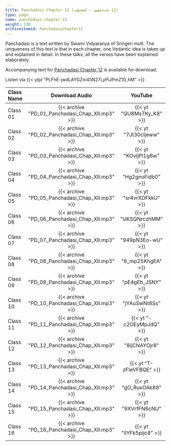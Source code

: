 ```yaml
---
title: Panchadasi Chapter 12 (பஞ்சதசீ – அத்யாயம் 12)
type: page
name: panchadasi-chapter-12
weight: 120
archiveitemid: PanchadasiChapter12
---
```


Panchadasi is a text written by Swami Vidyaranya of Sringeri mutt. The uniqueness of this text is that in each chapter, one Vedantic idea is taken up and explained in detail. In these talks, all the verses have been explained elaborately.

Accompanying text for [Panchadasi Chapter 12](https://archive.org/download/Panchadasi/Panchadasi_Chapter_11-15.pdf) is available for download.

Listen via {{< ytpl "PLFhE-jwdLAYGZni45N27LyPiJPmZ10_hM" >}}

Class Name | Download Audio | YouTube
:---|:---:|:---:
Class 01 | {{< archive "PD_01_Panchadasi_Chap_XII.mp3" >}} | {{< yt "QU8Ms7Ky_K8" >}} 
Class 02 | {{< archive "PD_02_Panchadasi_Chap_XII.mp3" >}} | {{< yt "7Jt30cIjeww" >}} 
Class 03 | {{< archive "PD_03_Panchadasi_Chap_XII.mp3" >}} | {{< yt "KOvljPI1g6w" >}} 
Class 04 | {{< archive "PD_04_Panchadasi_Chap_XII.mp3" >}} | {{< yt "Hg2gnoFidb0" >}} 
Class 05 | {{< archive "PD_05_Panchadasi_Chap_XII.mp3" >}} | {{< yt "sr4vrXDFkkU" >}} 
Class 06 | {{< archive "PD_06_Panchadasi_Chap_XII.mp3" >}} | {{< yt "UKSQNrczhMM" >}} 
Class 07 | {{< archive "PD_07_Panchadasi_Chap_XII.mp3" >}} | {{< yt "949pN3Eo-wU" >}} 
Class 08 | {{< archive "PD_08_Panchadasi_Chap_XII.mp3" >}} | {{< yt "6_mp25KhgEA" >}} 
Class 09 | {{< archive "PD_09_Panchadasi_Chap_XII.mp3" >}} | {{< yt "pE4gEh_JSNY" >}} 
Class 10 | {{< archive "PD_10_Panchadasi_Chap_XII.mp3" >}} | {{< yt "jYAuSwNt8Ss" >}} 
Class 11 | {{< archive "PD_11_Panchadasi_Chap_XII.mp3" >}} | {{< yt "-c2OEyMpJdQ" >}} 
Class 12 | {{< archive "PD_12_Panchadasi_Chap_XII.mp3" >}} | {{< yt "8ijCNAYOjr8" >}} 
Class 13 | {{< archive "PD_13_Panchadasi_Chap_XII.mp3" >}} | {{< yt "T-zFIeVFBQE" >}} 
Class 14 | {{< archive "PD_14_Panchadasi_Chap_XII.mp3" >}} | {{< yt "gO_RuxOAk88" >}} 
Class 15 | {{< archive "PD_15_Panchadasi_Chap_XII.mp3" >}} | {{< yt "9XVrfFN6cNU" >}} 
Class 16 | {{< archive "PD_16_Panchadasi_Chap_XII.mp3" >}} | {{< yt "ilYFk5pijc8" >}} 